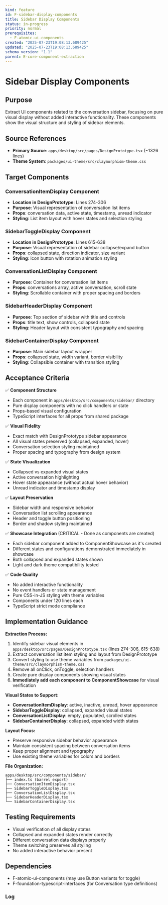 ```yaml
---
kind: feature
id: F-sidebar-display-components
title: Sidebar Display Components
status: in-progress
priority: normal
prerequisites:
  - F-atomic-ui-components
created: "2025-07-23T19:08:13.689425"
updated: "2025-07-23T19:08:13.689425"
schema_version: "1.1"
parent: E-core-component-extraction
---
```


# Sidebar Display Components

## Purpose

Extract UI components related to the conversation sidebar, focusing on pure visual display without added interactive functionality. These components show the visual structure and styling of sidebar elements.

## Source References

- **Primary Source**: `apps/desktop/src/pages/DesignPrototype.tsx` (~1326 lines)
- **Theme System**: `packages/ui-theme/src/claymorphism-theme.css`

## Target Components

### ConversationItemDisplay Component

- **Location in DesignPrototype**: Lines 274-306
- **Purpose**: Visual representation of conversation list items
- **Props**: conversation data, active state, timestamp, unread indicator
- **Styling**: List item layout with hover states and selection styling

### SidebarToggleDisplay Component

- **Location in DesignPrototype**: Lines 615-638
- **Purpose**: Visual representation of sidebar collapse/expand button
- **Props**: collapsed state, direction indicator, size variant
- **Styling**: Icon button with rotation animation styling

### ConversationListDisplay Component

- **Purpose**: Container for conversation list items
- **Props**: conversations array, active conversation, scroll state
- **Styling**: Scrollable container with proper spacing and borders

### SidebarHeaderDisplay Component

- **Purpose**: Top section of sidebar with title and controls
- **Props**: title text, show controls, collapsed state
- **Styling**: Header layout with consistent typography and spacing

### SidebarContainerDisplay Component

- **Purpose**: Main sidebar layout wrapper
- **Props**: collapsed state, width variant, border visibility
- **Styling**: Collapsible container with transition styling

## Acceptance Criteria

✅ **Component Structure**

- Each component in `apps/desktop/src/components/sidebar/` directory
- Pure display components with no click handlers or state
- Props-based visual configuration
- TypeScript interfaces for all props from shared package

✅ **Visual Fidelity**

- Exact match with DesignPrototype sidebar appearance
- All visual states preserved (collapsed, expanded, hover)
- Conversation selection styling maintained
- Proper spacing and typography from design system

✅ **State Visualization**

- Collapsed vs expanded visual states
- Active conversation highlighting
- Hover state appearance (without actual hover behavior)
- Unread indicator and timestamp display

✅ **Layout Preservation**

- Sidebar width and responsive behavior
- Conversation list scrolling appearance
- Header and toggle button positioning
- Border and shadow styling maintained

✅ **Showcase Integration** (CRITICAL - Done as components are created)

- Each sidebar component added to ComponentShowcase as it's created
- Different states and configurations demonstrated immediately in showcase
- Both collapsed and expanded states shown
- Light and dark theme compatibility tested

✅ **Code Quality**

- No added interactive functionality
- No event handlers or state management
- Pure CSS-in-JS styling with theme variables
- Components under 120 lines each
- TypeScript strict mode compliance

## Implementation Guidance

**Extraction Process:**

1. Identify sidebar visual elements in `apps/desktop/src/pages/DesignPrototype.tsx` (lines 274-306, 615-638)
2. Extract conversation list item styling and layout from DesignPrototype
3. Convert styling to use theme variables from `packages/ui-theme/src/claymorphism-theme.css`
4. Remove all onClick, onToggle, selection handlers
5. Create pure display components showing visual states
6. **Immediately add each component to ComponentShowcase** for visual verification

**Visual States to Support:**

- **ConversationItemDisplay**: active, inactive, unread, hover appearance
- **SidebarToggleDisplay**: collapsed, expanded visual states
- **ConversationListDisplay**: empty, populated, scrolled states
- **SidebarContainerDisplay**: collapsed, expanded width states

**Layout Focus:**

- Preserve responsive sidebar behavior appearance
- Maintain consistent spacing between conversation items
- Keep proper alignment and typography
- Use existing theme variables for colors and borders

**File Organization:**

```
apps/desktop/src/components/sidebar/
├── index.ts (barrel export)
├── ConversationItemDisplay.tsx
├── SidebarToggleDisplay.tsx
├── ConversationListDisplay.tsx
├── SidebarHeaderDisplay.tsx
└── SidebarContainerDisplay.tsx
```

## Testing Requirements

- Visual verification of all display states
- Collapsed and expanded states render correctly
- Different conversation data displays properly
- Theme switching preserves all styling
- No added interactive behavior present

## Dependencies

- F-atomic-ui-components (may use Button variants for toggle)
- F-foundation-typescript-interfaces (for Conversation type definitions)

### Log
